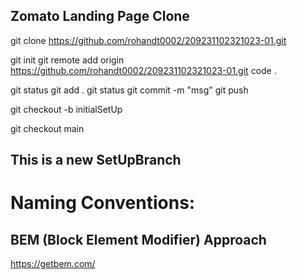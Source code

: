 ## Zomato Landing Page Clone

<!-- downloading the repo or project from the git -->
git clone https://github.com/rohandt0002/209231102321023-01.git

<!-- offline editors (its only for 1st tym)-->
git init
git remote add origin https://github.com/rohandt0002/209231102321023-01.git
code .

<!-- offline n online editors -->
git status
git add .
git status
git commit -m "msg"
git push
<!-- to create a branch -->
git checkout -b initialSetUp

<!-- Switching Branch -->
git checkout main


## This is a new SetUpBranch


# Naming Conventions:
## BEM (Block Element Modifier) Approach 
https://getbem.com/